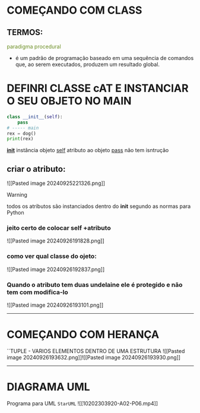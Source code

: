 # COMEÇANDO COM CLASS
## TERMOS:
<span style="color:6B8E23">paradigma procedural </span>
- é um padrão de programação baseado em uma sequência de comandos que, ao serem executados, produzem um resultado global.

# DEFINRI CLASSE cAT E INSTANCIAR O SEU OBJETO NO MAIN
```PYTHON
class __init__(self):
	pass
# ----- main
rex = dog()
print(rex)
```
<u>__init__</u>   instância objeto
<u>self</u> atributo ao objeto
<u>pass</u> não tem isntrução

## criar o atributo:
![[Pasted image 20240925221326.png]]

>[!warning]
>todos os atributos são instanciados dentro do ____init____ segundo as normas para Python

### jeito certo de colocar self +atributo
![[Pasted image 20240926191828.png]]

### como ver qual classe do ojeto:
![[Pasted image 20240926192837.png]]
### Quando o atributo tem duas undelaine ele é protegido e não tem com modifica-lo
![[Pasted image 20240926193101.png]]

---
# COMEÇANDO COM HERANÇA
``TUPLE - VARIOS ELEMENTOS DENTRO DE UMA ESTRUTURA
![[Pasted image 20240926193632.png]]![[Pasted image 20240926193930.png]]

---
# DIAGRAMA UML
Programa para UML
``StarUML``
![[10202303920-A02-P06.mp4]]
